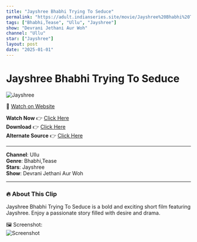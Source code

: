 ```yaml
---
title: "Jayshree Bhabhi Trying To Seduce"
permalink: "https://adult.indianseries.site/movie/Jayshree%20Bhabhi%20Trying%20To%20Seduce"
tags: ["Bhabhi,Tease", "Ullu", "Jayshree"]
show: "Devrani Jethani Aur Woh"
channel: "Ullu"
star: ["Jayshree"]
layout: post
date: "2025-01-01"
---
```


# Jayshree Bhabhi Trying To Seduce

![Jayshree](https://shorts.desisins.com/wp-content/uploads/2024/08/Jayshree-DesiSins.com_.jpg)

🔗 [Watch on Website](https://adult.indianseries.site/movie/Jayshree%20Bhabhi%20Trying%20To%20Seduce)

**Watch Now** 👉 [Click Here](https://adult.indianseries.site/movie/Jayshree%20Bhabhi%20Trying%20To%20Seduce)  
**Download** 👉 [Click Here](https://adult.indianseries.site/movie/Jayshree%20Bhabhi%20Trying%20To%20Seduce)  
**Alternate Source** 👉 [Click Here](https://adult.indianseries.site/movie/Jayshree%20Bhabhi%20Trying%20To%20Seduce)

---

**Channel**: Ullu  
**Genre**: Bhabhi,Tease  
**Stars**: Jayshree  
**Show**: Devrani Jethani Aur Woh

---

### 🔥 About This Clip

Jayshree Bhabhi Trying To Seduce is a bold and exciting short film featuring Jayshree. Enjoy a passionate story filled with desire and drama.
 
🖼️ Screenshot:  
![Screenshot](https://shorts.desisins.com/wp-content/uploads/2024/08/Jayshree-DesiSins.com_.jpg)

